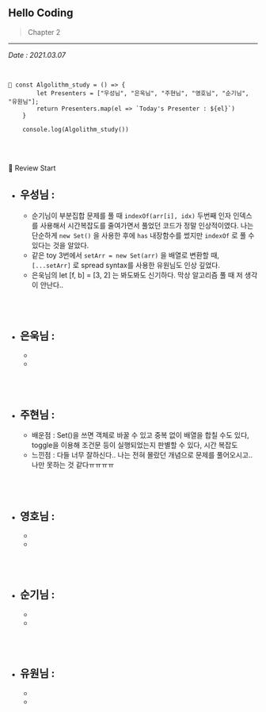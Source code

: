 ## Hello Coding

> Chapter 2
---

*Date : 2021.03.07*

<br/>

```
📌 const Algolithm_study = () => {
        let Presenters = ["우성님", "은욱님", "주현님", "영호님", "순기님", "유원님"];
        return Presenters.map(el => `Today's Presenter : ${el}`)
    }

    console.log(Algolithm_study())
```

<br/>
<br/>

🙌 Review Start

- ## 우성님 :
  - 순기님이 부분집합 문제를 풀 때 `indexOf(arr[i], idx)` 두번째 인자 인덱스를 사용해서 시간복잡도를 줄여가면서 풀었던 코드가 정말 인상적이였다. 나는 단순하게 `new Set()` 을 사용한 후에 `has` 내장함수를 썼지만 `indexOf` 로 풀 수 있다는 것을 알았다.
  - 같은 toy 3번에서 `setArr = new Set(arr)` 을 배열로 변환할 때, `[...setArr]` 로 spread syntax를 사용한 유원님도 인상 깊었다.
  - 은욱님의 let [f, b] = [3, 2] 는 봐도봐도 신기하다. 막상 알고리즘 풀 때 저 생각이 안난다..
  

<br/>
<br/>

- ## 은욱님 :
  -
  -

<br/>
<br/>
  
- ## 주현님 : 
  - 배운점 : Set()을 쓰면 객체로 바꿀 수 있고 중복 없이 배열을 합칠 수도 있다, toggle을 이용해 조건문 등이 실행되었는지 판별할 수 있다, 시간 복잡도
  - 느낀점 : 다들 너무 잘하신다.. 나는 전혀 몰랐던 개념으로 문제를 풀어오시고.. 나만 못하는 것 같다ㅠㅠㅠㅠ

<br/>
<br/>

- ## 영호님 :
  -
  -

<br/>
<br/>

- ## 순기님 :
  -
  -

<br/>
<br/>

- ## 유원님 :
  -
  -
